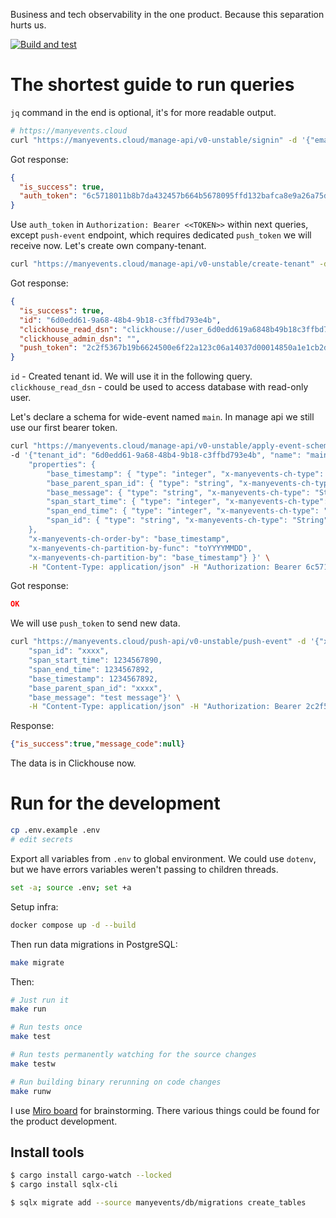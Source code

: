 Business and tech observability in the one product. Because this separation hurts us.

[![Build and test](https://github.com/aptakhin/manyevents/actions/workflows/build-and-test.yml/badge.svg?branch=main)](https://github.com/aptakhin/manyevents/actions/workflows/build-and-test.yml)

# The shortest guide to run queries

`jq` command in the end is optional, it's for more readable output.

```bash
# https://manyevents.cloud
curl "https://manyevents.cloud/manage-api/v0-unstable/signin" -d '{"email": "your_email@.com", "password": "<your_password>"}' -H "Content-Type: application/json" | jq
```

Got response:

```json
{
  "is_success": true,
  "auth_token": "6c5718011b8b7da432457b664b5678095ffd132bafca8e9a26a75d42d2a82e0a"
}
```

Use `auth_token` in `Authorization: Bearer <<TOKEN>>` within next queries, except `push-event` endpoint, which requires dedicated `push_token` we will receive now. Let's create own company-tenant.

```bash
curl "https://manyevents.cloud/manage-api/v0-unstable/create-tenant" -d '{"title": "my-company"}' -H "Content-Type: application/json" -H "Authorization: Bearer 6c5718011b8b7da432457b664b5678095ffd132bafca8e9a26a75d42d2a82e0a" | jq
```

Got response:

```json
{
  "is_success": true,
  "id": "6d0edd61-9a68-48b4-9b18-c3ffbd793e4b",
  "clickhouse_read_dsn": "clickhouse://user_6d0edd619a6848b49b18c3ffbd793e4b:my_password@localhost/db_6d0edd619a6848b49b18c3ffbd793e4b",
  "clickhouse_admin_dsn": "",
  "push_token": "2c2f5367b19b6624500e6f22a123c06a14037d00014850a1e1cb2dc9fca2f913"
}
```

`id` - Created tenant id. We will use it in the following query.
`clickhouse_read_dsn` - could be used to access database with read-only user.

Let's declare a schema for wide-event named `main`. In manage api we still use our first bearer token.

```bash
curl "https://manyevents.cloud/manage-api/v0-unstable/apply-event-schema-sync" \
-d '{"tenant_id": "6d0edd61-9a68-48b4-9b18-c3ffbd793e4b", "name": "main", "schema": {"type": "object",
    "properties": {
        "base_timestamp": { "type": "integer", "x-manyevents-ch-type": "DateTime64(3)" },
        "base_parent_span_id": { "type": "string", "x-manyevents-ch-type": "String" },
        "base_message": { "type": "string", "x-manyevents-ch-type": "String" },
        "span_start_time": { "type": "integer", "x-manyevents-ch-type": "DateTime64(3)" },
        "span_end_time": { "type": "integer", "x-manyevents-ch-type": "DateTime64(3)" },
        "span_id": { "type": "string", "x-manyevents-ch-type": "String" }
    },
    "x-manyevents-ch-order-by": "base_timestamp",
    "x-manyevents-ch-partition-by-func": "toYYYYMMDD",
    "x-manyevents-ch-partition-by": "base_timestamp"} }' \
    -H "Content-Type: application/json" -H "Authorization: Bearer 6c5718011b8b7da432457b664b5678095ffd132bafca8e9a26a75d42d2a82e0a"
```

Got response:

```json
OK
```

We will use `push_token` to send new data.

```bash
curl "https://manyevents.cloud/push-api/v0-unstable/push-event" -d '{"x-manyevents-name": "main",
    "span_id": "xxxx",
    "span_start_time": 1234567890,
    "span_end_time": 1234567892,
    "base_timestamp": 1234567892,
    "base_parent_span_id": "xxxx",
    "base_message": "test message"}' \
    -H "Content-Type: application/json" -H "Authorization: Bearer 2c2f5367b19b6624500e6f22a123c06a14037d00014850a1e1cb2dc9fca2f913"
```

Response:

```json
{"is_success":true,"message_code":null}
```

The data is in Clickhouse now.

# Run for the development

```bash
cp .env.example .env
# edit secrets
```

Export all variables from `.env` to global environment. We could use `dotenv`, but we have errors variables weren't passing to children threads.

```bash
set -a; source .env; set +a
```

Setup infra:

```bash
docker compose up -d --build
```

Then run data migrations in PostgreSQL:

```bash
make migrate
```

Then:

```bash
# Just run it
make run

# Run tests once
make test

# Run tests permanently watching for the source changes
make testw

# Run building binary rerunning on code changes
make runw
```

I use [Miro board](https://miro.com/app/board/uXjVL9mlc6Y=/?share_link_id=101307934260) for brainstorming. There various things could be found for the product development.

## Install tools

```bash
$ cargo install cargo-watch --locked
$ cargo install sqlx-cli
```

```bash
$ sqlx migrate add --source manyevents/db/migrations create_tables
```
